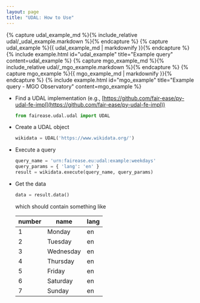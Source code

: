 ```yaml
---
layout: page
title: "UDAL: How to Use"
---
```


{% capture udal_example_md %}{% include_relative udal/_udal_example.markdown %}{% endcapture %}
{% capture udal_example %}{{ udal_example_md | markdownify }}{% endcapture %}
{% include example.html id="udal_example" title="Example query" content=udal_example %}
{% capture mgo_example_md %}{% include_relative udal/_mgo_example.markdown %}{% endcapture %}
{% capture mgo_example %}{{ mgo_example_md | markdownify }}{% endcapture %}
{% include example.html id="mgo_example" title="Example query - MGO Observatory" content=mgo_example %}

- Find a UDAL implementation (e.g.,
  [https://github.com/fair-ease/py-udal-fe-impl](https://github.com/fair-ease/py-udal-fe-impl))
  
  ```python
  from fairease.udal.udal import UDAL
  ```
- Create a UDAL object
  
  ```python
  wikidata = UDAL('https://www.wikidata.org/')
  ```
- Execute a query
  
  ```python
  query_name = 'urn:fairease.eu:udal:example:weekdays'
  query_params = { 'lang': 'en' }
  result = wikidata.execute(query_name, query_params)
  ```
- Get the data
  
  ```python
  data = result.data()
  ```
  
  which should contain something like
  
  | number | name      | lang  |
  |--------|-----------|-------|
  | 1      | Monday    | en    |
  | 2      | Tuesday   | en    |
  | 3      | Wednesday | en    |
  | 4      | Thursday  | en    |
  | 5      | Friday    | en    |
  | 6      | Saturday  | en    |
  | 7      | Sunday    | en    |
